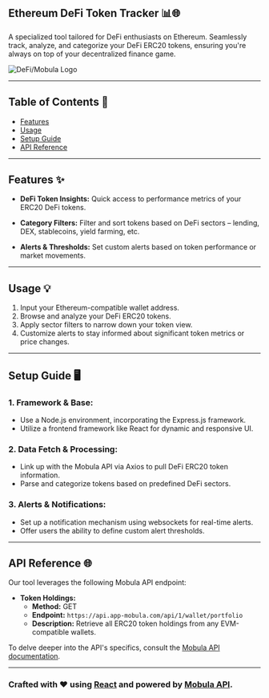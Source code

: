 ## Ethereum DeFi Token Tracker 📊🌐

A specialized tool tailored for DeFi enthusiasts on Ethereum. Seamlessly track, analyze, and categorize your DeFi ERC20 tokens, ensuring you're always on top of your decentralized finance game.

![DeFi/Mobula Logo](https://i.imgur.com/R07Cxmk.png)

---

## Table of Contents 📖

- [Features](#features-)
- [Usage](#usage-)
- [Setup Guide](#setup-guide-)
- [API Reference](#api-reference-)

---

## Features ✨

- **DeFi Token Insights:** Quick access to performance metrics of your ERC20 DeFi tokens.
  
- **Category Filters:** Filter and sort tokens based on DeFi sectors – lending, DEX, stablecoins, yield farming, etc.
  
- **Alerts & Thresholds:** Set custom alerts based on token performance or market movements.

---

## Usage 💡

1. Input your Ethereum-compatible wallet address.
2. Browse and analyze your DeFi ERC20 tokens.
3. Apply sector filters to narrow down your token view.
4. Customize alerts to stay informed about significant token metrics or price changes.

---

## Setup Guide 🖥️

### 1. **Framework & Base:**
   - Use a Node.js environment, incorporating the Express.js framework.
   - Utilize a frontend framework like React for dynamic and responsive UI.

### 2. **Data Fetch & Processing:**
   - Link up with the Mobula API via Axios to pull DeFi ERC20 token information.
   - Parse and categorize tokens based on predefined DeFi sectors.

### 3. **Alerts & Notifications:**
   - Set up a notification mechanism using websockets for real-time alerts.
   - Offer users the ability to define custom alert thresholds.

---

## API Reference 🌐

Our tool leverages the following Mobula API endpoint:

- **Token Holdings:** 
  - **Method:** GET
  - **Endpoint:** `https://api.app-mobula.com/api/1/wallet/portfolio`
  - **Description:** Retrieve all ERC20 token holdings from any EVM-compatible wallets.
  
To delve deeper into the API's specifics, consult the [Mobula API documentation](https://developer.mobula.fi/reference/).

---

### Crafted with ❤️ using [React](https://reactjs.org/) and powered by [Mobula API](https://developer.mobula.fi/).
